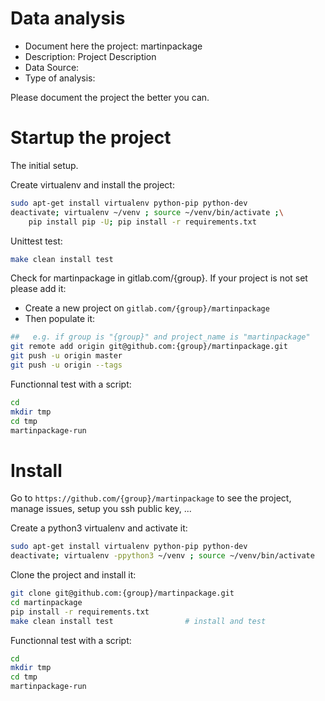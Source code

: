 # Data analysis
- Document here the project: martinpackage
- Description: Project Description
- Data Source:
- Type of analysis:

Please document the project the better you can.

# Startup the project

The initial setup.

Create virtualenv and install the project:
```bash
sudo apt-get install virtualenv python-pip python-dev
deactivate; virtualenv ~/venv ; source ~/venv/bin/activate ;\
    pip install pip -U; pip install -r requirements.txt
```

Unittest test:
```bash
make clean install test
```

Check for martinpackage in gitlab.com/{group}.
If your project is not set please add it:

- Create a new project on `gitlab.com/{group}/martinpackage`
- Then populate it:

```bash
##   e.g. if group is "{group}" and project_name is "martinpackage"
git remote add origin git@github.com:{group}/martinpackage.git
git push -u origin master
git push -u origin --tags
```

Functionnal test with a script:

```bash
cd
mkdir tmp
cd tmp
martinpackage-run
```

# Install

Go to `https://github.com/{group}/martinpackage` to see the project, manage issues,
setup you ssh public key, ...

Create a python3 virtualenv and activate it:

```bash
sudo apt-get install virtualenv python-pip python-dev
deactivate; virtualenv -ppython3 ~/venv ; source ~/venv/bin/activate
```

Clone the project and install it:

```bash
git clone git@github.com:{group}/martinpackage.git
cd martinpackage
pip install -r requirements.txt
make clean install test                # install and test
```
Functionnal test with a script:

```bash
cd
mkdir tmp
cd tmp
martinpackage-run
```
